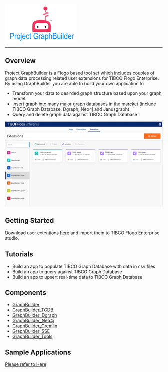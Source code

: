 ![graph_builder](TIBCO_Labs.png)

---
## Overview
Project GraphBuilder is a Flogo based tool set which includes couples of graph data processing related user extensions for TIBCO Flogo Enterprise. By using GraphBuilder you are able to build your own application to 
* Transform your data to desirded graph structure based upon your graph model.
* Insert graph into many major graph databases in the marcket (include TIBCO Graph Database, Dgraph, Neo4j and Janusgraph).
* Query and delete graph data against TIBCO Graph Database

![Flogo Studio](graph_builder.jpg)

## Getting Started
Download user extentions [here](/dist/) and import them to TIBCO Flogo Enterprise studio.

## Tutorials
* Build an app to populate TIBCO Graph Database with data in csv files
* Build an app to query against TIBCO Graph Database
* Build an app to upsert real-time data to TIBCO Graph Database

## Components
* [GraphBuilder](./builder/)
* [GraphBuilder_TGDB](./tgdb/)
* [GraphBuilder_Dgraph](./dgraph/)
* [GraphBuilder_Neo4j](./neo4j/)
* [GraphBuilder_Gremlin](./gremlin/)
* [GraphBuilder_SSE](./sse/)
* [GraphBuilder_Tools](./tools/)

## Sample Applications
[Please refer to Here](./sample-applications/)
